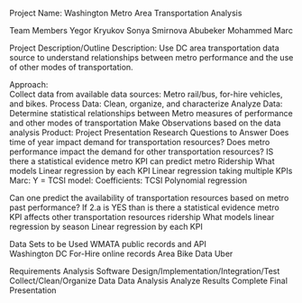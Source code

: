 
Project Name:  Washington Metro Area Transportation Analysis

Team Members
Yegor Kryukov
Sonya Smirnova
Abubeker Mohammed
Marc 

Project Description/Outline
Description:  Use DC area transportation data source to understand relationships between metro performance and the use of other modes of transportation. 

Approach:  
Collect data from available data sources: Metro rail/bus, for-hire vehicles, and bikes.
Process Data: Clean, organize, and characterize
Analyze Data:  Determine statistical relationships between Metro measures of performance and other modes of transportation
Make Observations based on the data analysis
Product:  Project Presentation
Research Questions to Answer
Does time of year impact demand for transportation resources?
Does metro performance impact the demand for other transportation resources? 
IS there a statistical evidence metro KPI can predict metro Ridership
What models
Linear regression by each KPI 
Linear regression taking multiple KPIs
Marc: Y = TCSI model:
Coefficients: TCSI
 Polynomial regression
 
Can one predict the availability of transportation resources based on metro past performance? 
If 2.a is YES than is there a statistical evidence metro KPI affects other transportation resources ridership
   What models
linear regression by season
Linear regression by each KPI

Data Sets to be Used
WMATA public records and API  
Washington DC For-Hire online records
Area Bike Data 
Uber

Requirements Analysis
Software Design/Implementation/Integration/Test
Collect/Clean/Organize  Data 
Data Analysis
Analyze Results
Complete Final Presentation
